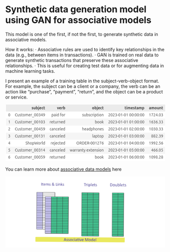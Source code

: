 # Synthetic data generation model using GAN for associative models

This model is one of the first, if not the first, to generate synthetic data in associative models.

How it works:
· Associative rules are used to identify key relationships in the data (e.g., between items in transactions).
· GAN is trained on real data to generate synthetic transactions that preserve these associative relationships.
· This is useful for creating test data or for augmenting data in machine learning tasks.

I present an example of a training table in the subject-verb-object format. For example, the subject can be a client or a company, the verb can be an action like “purchase”, “payment”, “return”, and the object can be a product or service.

<img src="/doc/img/table_svo.png" alt="table_svo">

You can learn more about <a href="https://habr.com/ru/companies/deepfoundation/articles/804617/">associative data models</a> here

<img src="/doc/img/assiciative_model.png" alt="assiciative_data_model">
